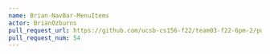 ```yaml
---
name: Brian-NavBar-MenuItems
actor: BrianOzburns
pull_request_url: https://github.com/ucsb-cs156-f22/team03-f22-6pm-2/pull/54
pull_request_num: 54
---
```

